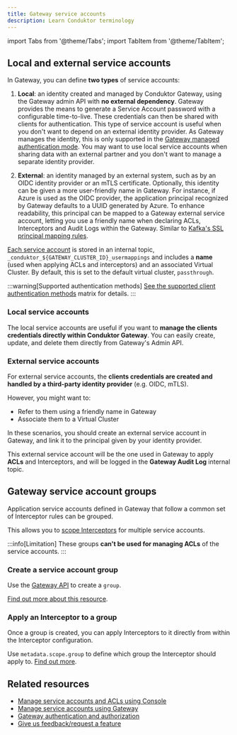 ```yaml
---
title: Gateway service accounts
description: Learn Conduktor terminology
---
```


import Tabs from '@theme/Tabs'; import TabItem from '@theme/TabItem';

## Local and external service accounts

In <GlossaryTerm>Gateway</GlossaryTerm>, you can define **two types** of <GlossaryTerm>service accounts</GlossaryTerm>:

1. **Local**: an identity created and managed by Conduktor Gateway, using the Gateway admin API with **no external dependency**. Gateway provides the means to generate a Service Account password with a configurable time-to-live. These credentials can then be shared with clients for authentication. This type of service account is useful when you don't want to depend on an external identity provider. As Gateway manages the identity, this is only supported in the [Gateway managed authentication mode](/guide/conduktor-concepts/gw-authen-author/#in-gateway-managed-mode). You may want to use local service accounts when sharing data with an external partner and you don't want to manage a separate identity provider.

1. **External**: an identity managed by an external system, such as by an OIDC identity provider or an mTLS certificate. Optionally, this identity can be given a more user-friendly name in Gateway. For instance, if Azure is used as the OIDC provider, the application principal recognized by Gateway defaults to a UUID generated by Azure. To enhance readability, this principal can be mapped to a Gateway external service account, letting you use a friendly name when declaring ACLs, Interceptors and Audit Logs within the Gateway. Similar to [Kafka's SSL principal mapping rules](https://docs.confluent.io/platform/current/kafka/configure-mds/mutual-tls-auth-rbac.html#principal-mapping-rules-for-tls-ssl-listeners-extract-a-principal-from-a-certificate).

[Each service account](/guide/reference/gateway-reference/#gatewayserviceaccount) is stored in an internal topic, `_conduktor_${GATEWAY_CLUSTER_ID}_usermappings` and includes a **name** (used when applying ACLs and interceptors) and an associated <GlossaryTerm>Virtual Cluster</GlossaryTerm>. By default, this is set to the default virtual cluster, `passthrough`.

:::warning[Supported authentication methods]
[See the supported client authentication methods](/guide/conduktor-concepts/gw-authen-author/#client-authentication-methods) matrix for details.
:::

### Local service accounts

The local service accounts are useful if you want to **manage the clients credentials directly within Conduktor Gateway**. You can easily create, update, and delete them directly from Gateway's Admin API.

### External service accounts

For external service accounts, the **clients credentials are created and handled by a third-party identity provider** (e.g. OIDC, mTLS).

However, you might want to:

- Refer to them using a friendly name in Gateway
- Associate them to a Virtual Cluster

In these scenarios, you should create an external service account in Gateway, and link it to the principal given by your identity provider.

This external service account will be the one used in Gateway to apply **ACLs** and <GlossaryTerm>Interceptors</GlossaryTerm>, and will be logged in the **Gateway Audit Log** internal topic.

## Gateway service account groups

Application service accounts defined in Gateway that follow a common set of <GlossaryTerm>Interceptor</GlossaryTerm> rules can be grouped.

This allows you to [scope Interceptors](/guide/conduktor-concepts/interceptors/#interceptor-scope) for multiple service accounts.

:::info[Limitation]
These groups **can't be used for managing ACLs** of the service accounts.
:::

### Create a service account group

Use the [Gateway API](https://developers.conduktor.io/?product=gateway) to create a `group`.

[Find out more about this resource](/guide/reference/gateway-reference/#gatewaygroup).

### Apply an Interceptor to a group

Once a group is created, you can apply Interceptors to it directly from within the Interceptor configuration.

Use `metadata.scope.group` to define which group the Interceptor should apply to. [Find out more](/guide/reference/gateway-reference/#interceptor-targeting).

## Related resources

- [Manage service accounts and ACLs using Console](/guide/manage-kafka/kafka-resources/service-accounts-acls)
- [Manage service accounts using Gateway](/guide/conduktor-concepts/gw-authen-author)
- [Gateway authentication and authorization](/guide/conduktor-concepts/gw-authen-author)
- [Give us feedback/request a feature](https://conduktor.io/roadmap)
